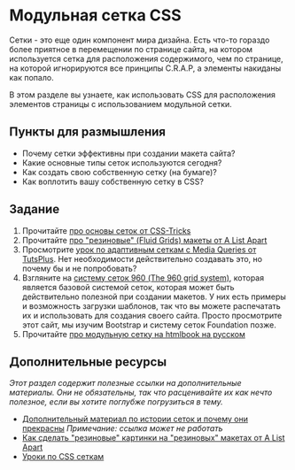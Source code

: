 # Модульная сетка CSS

Сетки - это еще один компонент мира дизайна. Есть что-то гораздо более приятное в перемещении по странице сайта, на котором используется сетка для расположения содержимого, чем по странице, на которой игнорируются все принципы C.R.A.P, а элементы накиданы как попало.

В этом разделе вы узнаете, как использовать CSS для расположения элементов страницы с использованием модульной сетки.

## Пункты для размышления

* Почему сетки эффективны при создании макета сайта?
* Какие основные типы сеток используются сегодня?
* Как создать свою собственную сетку (на бумаге)?
* Как воплотить вашу собственную сетку в CSS?

## Задание

1. Прочитайте [про основы сеток от CSS-Tricks](http://css-tricks.com/dont-overthink-it-grids/)
2. Прочитайте [про "резиновые" (Fluid Grids) макеты от A List Apart](http://alistapart.com/article/fluidgrids)
3. Просмотрите [урок по адаптивным сеткам с Media Queries от TutsPlus](http://webdesign.tutsplus.com/tutorials/a-basic-responsive-grid-plus-handy-css3-media-query-reporter--webdesign-5121). Нет необходимости действительно создавать это, но почему бы и не попробовать?
4. Взгляните на [систему сеток 960 (The 960 grid system)](http://960.gs/), которая является базовой системой сеток, которая может быть действительно полезной при создании макетов. У них есть примеры и возможность загрузки шаблонов, так что вы можете распечатать их и использовать для создания своего сайта. Просто просмотрите этот сайт, мы изучим Bootstrap и систему сеток Foundation позже.
5. Прочитайте [про модульную сетку на htmlbook на русском](http://htmlbook.ru/content/modulnaya-setka)

## Дополнительные ресурсы

_Этот раздел содержит полезные ссылки на дополнительные материалы. Они не обязательны, так что расценивайте их как нечто полезное, если вы хотите поглубже погрузиться в тему._

* [Дополнительный материал по истории сеток и почему они прекрасны](http://www.subtraction.com/pics/0703/grids_are_good.pdf) *Примечание: ссылка может не работать*
* [Как сделать "резиновые" картинки на "резиновых" макетах от A List Apart](http://alistapart.com/article/fluid-images)
* [Уроки по CSS сеткам](https://hackdesign.org/lessons/32)
